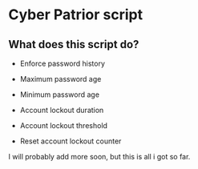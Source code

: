 # Cyber Patrior script

## What does this script do?

- Enforce password history
- Maximum password age
- Minimum password age

- Account lockout duration
- Account lockout threshold
- Reset account lockout counter

I will probably add more soon, but this is all i got so far.